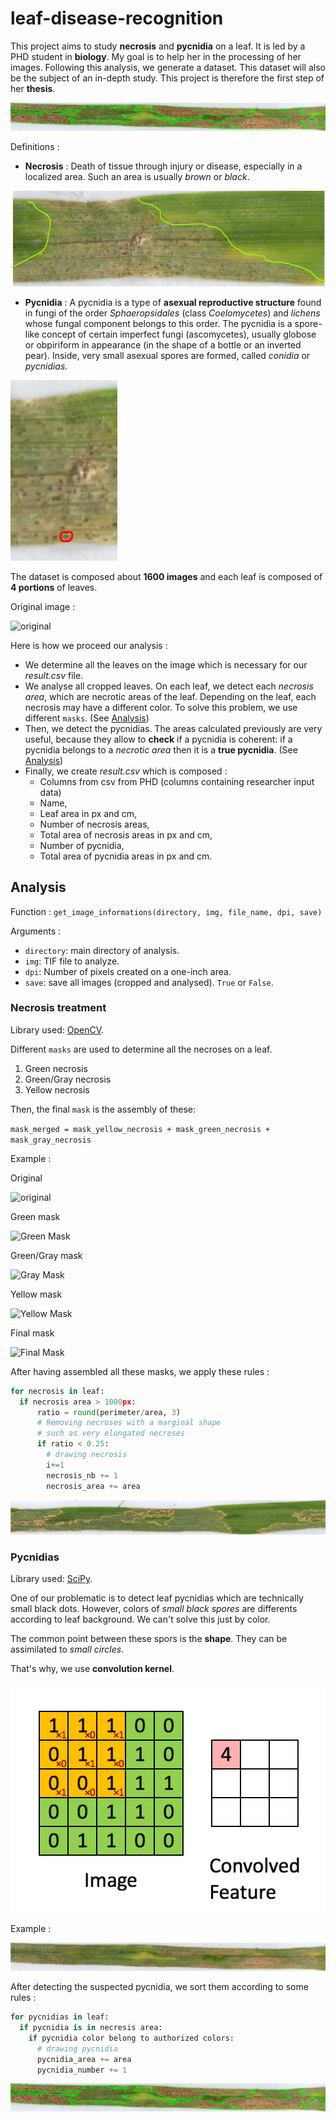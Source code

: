 # leaf-disease-recognition

This project aims to study **necrosis** and **pycnidia** on a leaf. It is led by a PHD student in **biology**. My goal is to help her in the processing of her images.
Following this analysis, we generate a dataset. This dataset will also be the subject of an in-depth study. This project is therefore the first step of her **thesis**.

![With pycnidias](Report/pycnidias_drawn.webp)

Definitions : 
* **Necrosis** : Death of tissue through injury or disease, especially in a localized area. Such an area is usually *brown* or *black*.

![hand pycnidias](Report/hand_necrosis.webp)

* **Pycnidia** : A pycnidia is a type of **asexual reproductive structure** found in fungi of the order *Sphaeropsidales* (class *Coelomycetes*) and *lichens* whose fungal component belongs to this order. The pycnidia is a spore-like concept of certain imperfect fungi (ascomycetes), usually globose or obpiriform in appearance (in the shape of a bottle or an inverted pear). Inside, very small asexual spores are formed, called *conidia* or *pycnidias*.

![hand pycnidias](Report/hand_pycnidia.webp)

The dataset is composed about **1600 images** and each leaf is composed of **4 portions** of leaves.

Original image : 

![original](Report/Ber_Bob_2_Bob_2.jpg)

Here is how we proceed our analysis : 
- We determine all the leaves on the image which is necessary for our *result.csv* file.
- We analyse all cropped leaves. On each leaf, we detect each *necrosis area*, which are necrotic areas of the leaf. Depending on the leaf, each necrosis may have a different color. To solve this problem, we use different `masks`. (See [Analysis](#Analysis))
- Then, we detect the pycnidias. The areas calculated previously are very useful, because they allow to **check** if a pycnidia is coherent: if a pycnidia belongs to a *necrotic area* then it is a **true pycnidia**. (See [Analysis](#Analysis))
- Finally, we create *result.csv* which is composed : 
    * Columns from csv from PHD (columns containing researcher input data)
    * Name,
    * Leaf area in px and cm,
    * Number of necrosis areas,
    * Total area of necrosis areas in px and cm,
    * Number of pycnidia,
    * Total area of pycnidia areas in px and cm.

## Analysis

Function : `get_image_informations(directory, img, file_name, dpi, save)`

Arguments : 
- `directory`: main directory of analysis.
- `img`: TIF file to analyze.
- `dpi`: Number of pixels created on a one-inch area.
- `save`: save all images (cropped and analysed). `True` or `False`. 

### Necrosis treatment

Library used: [OpenCV](https://opencv.org/).

Different `masks` are used to determine all the necroses on a leaf. 

1. Green necrosis
2. Green/Gray necrosis
3. Yellow necrosis

Then, the final `mask` is the assembly of these: 

```mask_merged = mask_yellow_necrosis + mask_green_necrosis + mask_gray_necrosis```

Example : 

Original

![original](Report/original.webp)

Green mask

![Green Mask](Report/mask_green.webp)

Green/Gray mask

![Gray Mask](Report/mask_gray.webp)

Yellow mask

![Yellow Mask](Report/mask_yellow.webp)

Final mask

![Final Mask](Report/mask.webp)

After having assembled all these masks, we apply these rules :
```py
for necrosis in leaf:
  if necrosis area > 1000px:
      ratio = round(perimeter/area, 3)
      # Removing necroses with a marginal shape 
      # such as very elongated necroses
      if ratio < 0.25:
        # drawing necrosis
        i+=1
        necrosis_nb += 1
        necrosis_area += area
```

![Final](Report/final.webp)

### Pycnidias 

Library used: [SciPy](https://scipy.org/).

One of our problematic is to detect leaf pycnidias which are technically small black dots. However, colors of *small black spores* are differents according to leaf background. We can't solve this just by color. 

The common point between these spors is the **shape**. They can be assimilated to *small circles*.

That's why, we use **convolution kernel**.

![Convolution](Report/convolution.gif)

Example : 

![Without pycnidias](Report/without_pycnidias_drawn.webp)

After detecting the suspected pycnidia, we sort them according to some rules : 
```py
for pycnidias in leaf:
  if pycnidia is in necresis area: 
    if pycnidia color belong to authorized colors:
      # drawing pycnidia
      pycnidia_area += area
      pycnidia_number += 1
```

![With pycnidias](Report/pycnidias_drawn.webp)